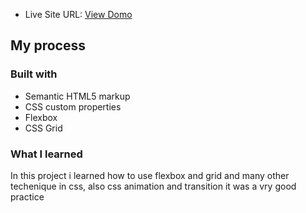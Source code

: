 - Live Site URL: [View Domo]([https://your-live-site-url.com](https://yacinebedj.github.io/Kiko-LoadingPage/))

## My process

### Built with

- Semantic HTML5 markup
- CSS custom properties
- Flexbox
- CSS Grid


### What I learned
In this project i learned how to use flexbox and grid and many other techenique in css, also css animation and transition it was a vry good practice

